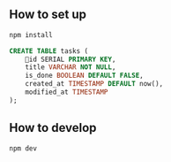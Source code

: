 ## How to set up

```bash
npm install
```

```sql
CREATE TABLE tasks (
    id SERIAL PRIMARY KEY,
    title VARCHAR NOT NULL,
    is_done BOOLEAN DEFAULT FALSE,
    created_at TIMESTAMP DEFAULT now(),
    modified_at TIMESTAMP
);
```

## How to develop

```bash
npm dev
```